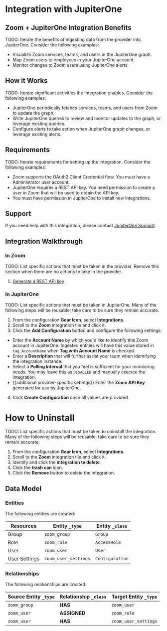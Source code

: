 # Integration with JupiterOne

## Zoom + JupiterOne Integration Benefits

TODO: Iterate the benefits of ingesting data from the provider into JupiterOne.
Consider the following examples:

- Visualize Zoom services, teams, and users in the JupiterOne graph.
- Map Zoom users to employees in your JupiterOne account.
- Monitor changes to Zoom users using JupiterOne alerts.

## How it Works

TODO: Iterate significant activities the integration enables. Consider the
following examples:

- JupiterOne periodically fetches services, teams, and users from Zoom to update
  the graph.
- Write JupiterOne queries to review and monitor updates to the graph, or
  leverage existing queries.
- Configure alerts to take action when JupiterOne graph changes, or leverage
  existing alerts.

## Requirements

TODO: Iterate requirements for setting up the integration. Consider the
following examples:

- Zoom supports the OAuth2 Client Credential flow. You must have a Administrator
  user account.
- JupiterOne requires a REST API key. You need permission to create a user in
  Zoom that will be used to obtain the API key.
- You must have permission in JupiterOne to install new integrations.

## Support

If you need help with this integration, please contact
[JupiterOne Support](https://support.jupiterone.io).

## Integration Walkthrough

### In Zoom

TODO: List specific actions that must be taken in the provider. Remove this
section when there are no actions to take in the provider.

1. [Generate a REST API key](https://example.com/docs/generating-api-keys)

### In JupiterOne

TODO: List specific actions that must be taken in JupiterOne. Many of the
following steps will be reusable; take care to be sure they remain accurate.

1. From the configuration **Gear Icon**, select **Integrations**.
2. Scroll to the **Zoom** integration tile and click it.
3. Click the **Add Configuration** button and configure the following settings:

- Enter the **Account Name** by which you'd like to identify this Zoom account
  in JupiterOne. Ingested entities will have this value stored in
  `tag.AccountName` when **Tag with Account Name** is checked.
- Enter a **Description** that will further assist your team when identifying
  the integration instance.
- Select a **Polling Interval** that you feel is sufficient for your monitoring
  needs. You may leave this as `DISABLED` and manually execute the integration.
- {{additional provider-specific settings}} Enter the **Zoom API Key** generated
  for use by JupiterOne.

4. Click **Create Configuration** once all values are provided.

# How to Uninstall

TODO: List specific actions that must be taken to uninstall the integration.
Many of the following steps will be reusable; take care to be sure they remain
accurate.

1. From the configuration **Gear Icon**, select **Integrations**.
2. Scroll to the **Zoom** integration tile and click it.
3. Identify and click the **integration to delete**.
4. Click the **trash can** icon.
5. Click the **Remove** button to delete the integration.

<!-- {J1_DOCUMENTATION_MARKER_START} -->
<!--
********************************************************************************
NOTE: ALL OF THE FOLLOWING DOCUMENTATION IS GENERATED USING THE
"j1-integration document" COMMAND. DO NOT EDIT BY HAND! PLEASE SEE THE DEVELOPER
DOCUMENTATION FOR USAGE INFORMATION:

https://github.com/JupiterOne/sdk/blob/main/docs/integrations/development.md
********************************************************************************
-->

## Data Model

### Entities

The following entities are created:

| Resources     | Entity `_type`       | Entity `_class` |
| ------------- | -------------------- | --------------- |
| Group         | `zoom_group`         | `Group`         |
| Role          | `zoom_role`          | `AccessRole`    |
| User          | `zoom_user`          | `User`          |
| User Settings | `zoom_user_settings` | `Configuration` |

### Relationships

The following relationships are created:

| Source Entity `_type` | Relationship `_class` | Target Entity `_type` |
| --------------------- | --------------------- | --------------------- |
| `zoom_group`          | **HAS**               | `zoom_user`           |
| `zoom_user`           | **ASSIGNED**          | `zoom_role`           |
| `zoom_user`           | **HAS**               | `zoom_user_settings`  |

<!--
********************************************************************************
END OF GENERATED DOCUMENTATION AFTER BELOW MARKER
********************************************************************************
-->
<!-- {J1_DOCUMENTATION_MARKER_END} -->
